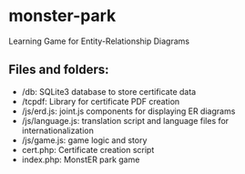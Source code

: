 # monster-park
Learning Game for Entity-Relationship Diagrams

## Files and folders:
* /db: SQLite3 database to store certificate data
* /tcpdf: Library for certificate PDF creation
* /js/erd.js: joint.js components for displaying ER diagrams
* /js/language.js: translation script and language files for internationalization
* /js/game.js: game logic and story
* cert.php: Certificate creation script
* index.php: MonstER park game
